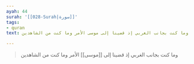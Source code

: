 ```yaml
---
ayah: 44
surah: '[[028-Surah|سورة]]'
tags:
- quran
text: وما كنت بجانب الغربي إذ قضينا إلى موسى الأمر وما كنت من الشاهدين

---
```

> وما كنت بجانب الغربي إذ قضينا إلى [[موسى]] الأمر وما كنت من الشاهدين
